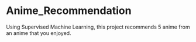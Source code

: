 # Anime_Recommendation
Using Supervised Machine Learning, this project recommends 5 anime from an anime that you enjoyed.
